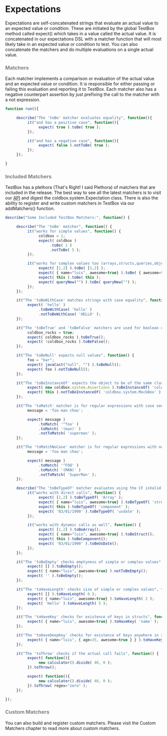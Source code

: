 # Expectations

Expectations are self-concatenated strings that evaluate an actual value to an expected value or condition. These are initiated by the global TestBox method called expect() which takes in a value called the actual value. It is concatenated in our expectations DSL with a matcher function that will most likely take in an expected value or condition to test. You can also concatenate the matchers and do multiple evaluations on a single actual value.

<h3 style="color:grey">Matchers</h3>

Each matcher implements a comparison or evaluation of the actual value and an expected value or condition. It is responsible for either passing or failing this evaluation and reporting it to TestBox. Each matcher also has a negative counterpart assertion by just prefixing the call to the matcher with a not expression.

```javascript
function run(){

     describe("The 'toBe' matcher evaluates equality", function(){
          it("and has a positive case", function(){
               expect( true ).toBe( true );
          });

          it("and has a negative case", function(){
               expect( false ).notToBe( true );
          });
     });

}
```

<h3 style="color:grey">Included Matchers</h3>

TestBox has a plethora (That's Right! I said Plethora) of matchers that are included in the release. The best way to see all the latest matchers is to visit our [API](http://www.coldbox.org/api) and digest the coldbox.system.Expectation class. There is also the ability to register and write custom matchers in TestBox via our addMatchers() function.


```javascript
describe("Some Included TestBox Matchers:", function() {

     describe("The 'toBe' matcher", function() {
          it("works for simple values", function() {
               coldbox = 1;
               expect( coldbox )
                    .toBe( 1 )
                    .notToBe( 5 );
          });

          it("works for complex values too (arrays,structs,queries,objects)", function() {
               expect( [1,2] ).toBe( [1,2] );
               expect( { name="luis", awesome=true} ).toBe( { awesome=true, name="luis" } );
               expect( this ).toBe( this );
               expect( queryNew("") ).toBe( queryNew("") );
          });
     });

     it("The 'toBeWithCase' matches strings with case equality", function() {
          expect( 'hello' )
               .toBeWithCase( 'hello' )
               .notToBeWithCase( 'HELLO' );
     });

     it("The 'toBeTrue' and 'toBeFalse' matchers are used for boolean operations", function() {
          coldbox_rocks = true;
          expect( coldbox_rocks ).toBeTrue();
          expect( !coldbox_rocks ).toBeFalse();
     });

     it("The 'toBeNull' expects null values", function() {
          foo = "bar";
          expect( javaCast("null", "") ).toBeNull();
          expect( foo ).notToBeNull();
     });

     it("The 'toBeInstanceOf' expects the object to be of the same class or inheritance or implementation", function() {
          expect( new coldbox.system.Assertions ).toBeInstanceOf( 'coldbox.system.Assertions' );
          expect( this ).notToBeInstanceOf( 'coldbox.system.MockBox' );
     });

     it("The 'toMatch' matcher is for regular expressions with case sensitivity", function() {
          message = 'foo man choo';

          expect( message )
               .toMatch( '^foo' )
               .toMatch( '(man)' )
               .notToMatch( 'superman' );
     });

     it("The 'toMatchNoCase' matcher is for regular expressions with no case sensitivity", function() {
          message = 'foo man choo';

          expect( message )
               .toMatch( '^FOO' )
               .toMatch( '(MAN)' )
               .notToMatch( 'SuperMan' );
     });

     describe("The 'toBeTypeOf' matcher evaluates using the CF isValid() function", function() {
          it("works with direct calls", function() {
               expect( [1,2] ).toBeTypeOf( 'Array' );
               expect( { name="luis", awesome=true} ).toBeTypeOf( 'struct' );
               expect( this ).toBeTypeOf( 'component' );
               expect( '03/01/1990' ).toBeTypeOf( 'usdate' );
          });

          it("works with dynamic calls as well", function() {
               expect( [1,2] ).toBeArray();
               expect( { name="luis", awesome=true} ).toBeStruct();
               expect( this ).toBeComponent();
               expect( '03/01/1990' ).toBeUsDate();
          });
     });

     it("The 'toBeEmpty' checks emptyness of simple or complex values", function() {
          expect( [] ).toBeEmpty();
          expect( { name="luis", awesome=true} ).notToBeEmpty();
          expect( '' ).toBeEmpty();
     });

     it("The 'toHaveLength' checks size of simple or complex values", function() {
          expect( [] ).toHaveLength( 0 );
          expect( { name="luis", awesome=true} ).toHaveLength( 2 );
          expect( 'Hello' ).toHaveLength( 5 );
     });

     it("The 'toHaveKey' checks for existence of keys in structs", function() {
          expect( { name="luis", awesome=true} ).toHaveKey( 'name' );
     });

     it("The 'toHaveDeepKey' checks for existence of keys anywhere in structs", function() {
          expect( { name="luis", { age=35, awesome=true } } ).toHaveKey( 'age' );
     });

     it("The 'toThrow' checks if the actual call fails", function() {
          expect( function(){
               new calculator().divide( 40, 0 );
          }).toThrow();

          expect( function(){
               new calculator().divide( 40, 0 );
          }).toThrow( regex="zero" );
     });

});
```

<h3 style="color:grey">Custom Matchers</h3>

You can also build and register custom matchers. Please visit the Custom Matchers chapter to read more about custom matchers.

